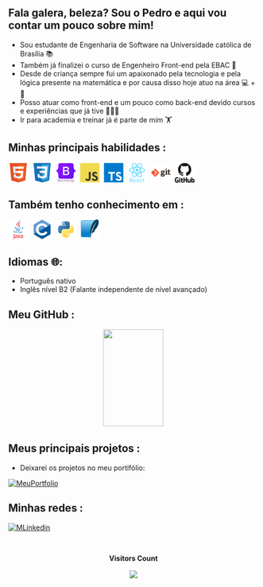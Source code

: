 ## Fala galera, beleza? Sou o Pedro e aqui vou contar um pouco sobre mim!

- Sou estudante de Engenharia de Software na Universidade católica de Brasília 📚
- Também já finalizei o curso de Engenheiro Front-end pela EBAC 🧩
- Desde de criança sempre fui um apaixonado pela tecnologia e pela lógica presente na matemática e por causa disso hoje atuo na área 💻 + 📐
- Posso atuar como front-end e um pouco como back-end devido cursos e experiências que já tive 🧑🏾‍💻
- Ir para academia e treinar já é parte de mim 🏋️

## Minhas principais habilidades :

<div>
  <img src="https://github.com/devicons/devicon/blob/master/icons/html5/html5-original.svg" title="HTML5" alt="HTML" width="40" height="40"/>&nbsp;
  <img src="https://github.com/devicons/devicon/blob/master/icons/css3/css3-original.svg" title="css" alt="CSS" width="40" height="40"/>&nbsp;
  <img src="https://github.com/devicons/devicon/blob/master/icons/bootstrap/bootstrap-original-wordmark.svg" title="Bootstrap" alt="Bootstrap" width="40" height="40"/>&nbsp;
  <img src="https://github.com/devicons/devicon/blob/master/icons/javascript/javascript-original.svg" title="JavaScript" alt="JavaScript" width="40" height="40"/>&nbsp;
  <img src="https://github.com/devicons/devicon/blob/master/icons/typescript/typescript-original.svg" title="Typescript" alt="Typescript" width="40" height="40"/>&nbsp;
  <img src="https://github.com/devicons/devicon/blob/master/icons/react/react-original-wordmark.svg" title="React" alt="Java" width="40" height="40"/>&nbsp;
  <img src="https://github.com/devicons/devicon/blob/master/icons/git/git-original-wordmark.svg" title="Git" alt="Git" width="40" height="40"/>&nbsp;
  <img src="https://github.com/devicons/devicon/blob/master/icons/github/github-original-wordmark.svg" title="GitHub" alt="GitHub" width="40" height="40"/>&nbsp;
</div>

## Também tenho conhecimento em :

<div>
  <img src="https://github.com/devicons/devicon/blob/master/icons/java/java-original-wordmark.svg" title="Java" alt="Java" width="40" height="40"/>&nbsp;
  <img src="https://github.com/devicons/devicon/blob/master/icons/c/c-original.svg" title="C" alt="C" width="40" height="40"/>&nbsp;
  <img src="https://github.com/devicons/devicon/blob/master/icons/python/python-original.svg" title="Python" alt="Python" width="40" height="40"/>&nbsp;
  <img src="https://github.com/devicons/devicon/blob/master/icons/sqlite/sqlite-original.svg" title="SQL" alt="SQL" width="40" height="40"/>&nbsp;
</div>

## Idiomas 🌐:

- Português nativo
- Inglês nível B2 (Falante independente de nível avançado)

## Meu GitHub : 

<div align="center">
  <img width="49%" height="195px" src= "https://github-readme-stats.vercel.app/api/top-langs/?username=PedroHenrique004&layout=compact&theme=tokyonight"/>
</div>

## Meus principais projetos :

- Deixarei os projetos no meu portifólio:

[![MeuPortfolio](https://img.shields.io/badge/my_portfolio-000?style=for-the-badge&logo=ko-fi&logoColor=white)](https://meu-portifolio-hazel.vercel.app)

## Minhas redes :

[![MLinkedin](https://img.shields.io/badge/-LinkedIn-%230077B5?style=for-the-badge&logo=linkedin&logoColor=white)](https://www.linkedin.com/in/pedrosantos004/)

<div align="center">
<br><p align="centre"><b>Visitors Count</b></p>  
<p align="center"><img align="center" src="https://profile-counter.glitch.me/{PedroHenrique004}/count.svg" /></p> 
<br>  
